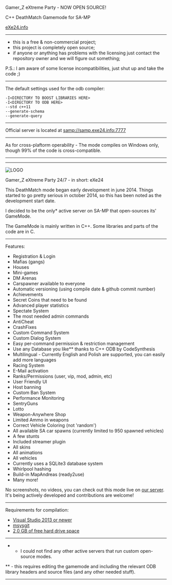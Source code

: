 Gamer_Z eXtreme Party - NOW OPEN SOURCE!

C++ DeathMatch Gamemode for SA-MP

[eXe24.info](http://exe24.info/)

------------------------------------------------

* this is a free & non-commercial project;
* this project is completely open source;
* if anyone or anything has problems with the licensing just contact the repository owner and we will figure out something;


P.S.: I am aware of some license incompatibilities, just shut up and take the code ;)

------------------------------------------------

The default settings used for the odb compiler:

	-I<DIRECTORY TO BOOST LIBRARIES HERE>
	-I<DIRECTORY TO ODB HERE>
	--std c++11
	--generate-schema
	--generate-query

------------------------------------------------

Official server is located at [samp://samp.exe24.info:7777](samp://samp.exe24.info:7777)

------------------------------------------------

As for cross-plaftorm operability - The mode compiles on Windows only, though 99% of the code is cross-compatible.

------------------------------------

------------------------------------

![LOGO](https://github.com/grasmanek94/eXe][img]http://gz0.nl/900x200_BLACK_WS.png)

Gamer_Z eXtreme Party 24/7 - in short: eXe24

This DeathMatch mode began early development in june 2014.
Things started to go pretty serious in october 2014, so this has been noted as the development start date.

I decided to be the only* active server on SA-MP that open-sources its' GameMode.

The GameMode is mainly written in C++. Some libraries and parts of the code are in C.

------------------------------------

Features:

+ Registration & Login
+ Mafias (gangs)
+ Houses
+ Mini-games
+ DM Arenas
+ Carspawner available to everyone
+ Automatic versioning (using compile date & github commit number)
+ Achievements
+ Secret Coins that need to be found
+ Advanced player statistics
+ Spectate System
+ The most needed admin commands
+ AntiCheat
+ CrashFixes
+ Custom Command System
+ Custom Dialog System
+ Easy per-command permission & restriction management
+ Use any Database you like** thanks to C++ ODB by CodeSynthesis
+ Multilingual - Currently English and Polish are supported, you can easily add more languages
+ Racing System
+ E-Mail activation
+ Ranks/Permissions (user, vip, mod, admin, etc)
+ User Friendly UI
+ Host banning
+ Custom Ban System
+ Performance Monitoring
+ SentryGuns
+ Lotto
+ Weapon-Anywhere Shop
+ Limited Ammo in weapons
+ Correct Vehicle Coloring (not 'random')
+ All available SA car spawns (currently limited to 950 spawned vehicles)
+ A few stunts
+ Included streamer plugin
+ All skins
+ All animations
+ All vehicles
+ Currently uses a SQLite3 database system
+ Whirlpool hashing
+ Build-in MapAndreas (ready2use)
+ Many more!

No screenshots, no videos, you can check out this mode live on [our server](http://exe24.info/). 
It's being actively developed and contributions are welcome!

------------------------------------

Requirements for compilation:

- [Visual Studio 2013 or newer](http://www.visualstudio.com/en-us/products/visual-studio-express-vs.aspx)
- [msysgit](https://msysgit.github.io/)
- [2,0 GB of free hard drive space](http://www.bax-shop.nl/usb-stick/kingston-datatraveler-special-edition-9-usb-stick-8-gb)

------------------------------------

 * - I could not find any other active servers that run custom open-source modes.

 ** - this requires editing the gamemode and including the relevant ODB library headers and source files (and any other needed stuff).

------------------------------------